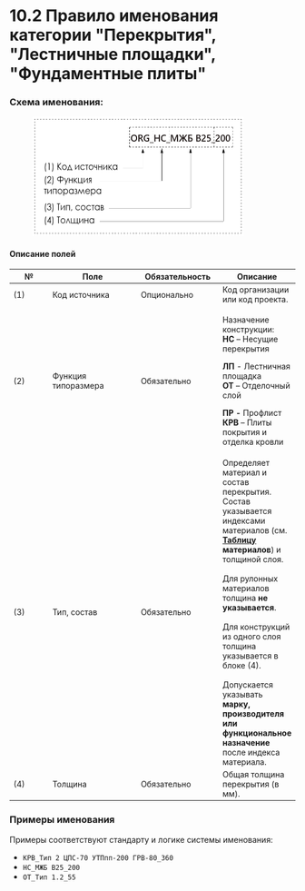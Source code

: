 # 10.2 Правило именования категории "Перекрытия", "Лестничные площадки", "Фундаментные плиты"

### Схема именования:

<figure><img src="../../.gitbook/assets/image (29).png" alt="" width="372"><figcaption></figcaption></figure>

#### Описание полей

<table><thead><tr><th width="69">№</th><th width="163">Поле</th><th width="136">Обязательность</th><th>Описание</th></tr></thead><tbody><tr><td>(1)</td><td>Код источника</td><td>Опционально</td><td>Код организации или код проекта.</td></tr><tr><td>(2)</td><td>Функция типоразмера</td><td>Обязательно</td><td><p>Назначение конструкции:<br><strong>НС</strong> – Несущие перекрытия</p><p><strong>ЛП</strong> - Лестничная площадка<br><strong>ОТ</strong> – Отделочный слой</p><p><strong>ПР -</strong> Профлист<br><strong>КРВ</strong> – Плиты покрытия и отделка кровли</p></td></tr><tr><td>(3)</td><td>Тип, состав</td><td>Обязательно</td><td>Определяет материал и состав перекрытия.<br>Состав указывается индексами материалов (см. <a href="pravilo-imenovaniya-materialov.md#tablica-1.5-klassifikaciya-materialov"><strong>Таблицу</strong></a> <strong>материалов</strong>) и толщиной слоя.<br><br>Для рулонных материалов толщина <strong>не указывается</strong>.<br><br>Для конструкций из одного слоя толщина указывается в блоке (4).<br><br>Допускается указывать <strong>марку, производителя или функциональное назначение</strong> после индекса материала.</td></tr><tr><td>(4)</td><td>Толщина</td><td>Обязательно</td><td>Общая толщина перекрытия (в мм).</td></tr></tbody></table>

### Примеры именования

Примеры соответствуют стандарту и логике системы именования:

* `КРВ_Тип 2 ЦПС-70 УТПпп-200 ГРВ-80_360`
* `НС_МЖБ B25_200`
* `ОТ_Тип 1.2_55`

